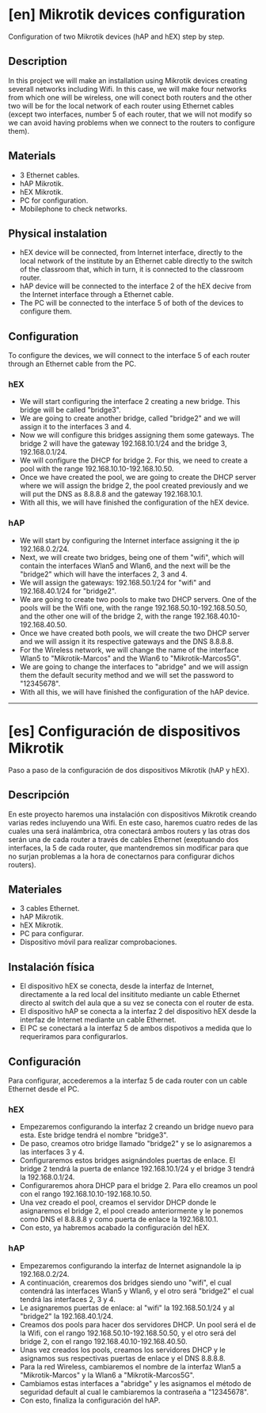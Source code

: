 # [en] Mikrotik devices configuration

Configuration of two Mikrotik devices (hAP and hEX) step by step.

## Description

In this project we will make an installation using Mikrotik devices creating severall networks including Wifi. In this case, we will make four networks from which one will be wireless, one will conect both routers and the other two will be for the local network of each router using Ethernet cables (except two interfaces, number 5 of each router, that we will not modify so we can avoid having problems when we connect to the routers to configure them).

## Materials

* 3 Ethernet cables.
* hAP Mikrotik.
* hEX Mikrotik.
* PC for configuration.
* Mobilephone to check networks. 

## Physical instalation

* hEX device will be connected, from Internet interface, directly to the local network of the institute by an Ethernet cable directly to the switch of the classroom that, which in turn, it is connected to the classroom router.
* hAP device will be connected to the interface 2 of the hEX decive from the Internet interface through a Ethernet cable.
* The PC will be connected to the interface 5 of both of the devices to configure them.

## Configuration

To configure the devices, we will connect to the interface 5 of each router through an Ethernet cable from the PC.

### hEX

* We will start configuring the interface 2 creating a new bridge. This bridge will be called "bridge3".
* We are going to create another bridge, called "bridge2" and we will assign it to the interfaces 3 and 4.
* Now we will configure this bridges assigning them some gateways. The bridge 2 will have the gateway 192.168.10.1/24 and the bridge 3, 192.168.0.1/24.
* We will configure the DHCP for bridge 2. For this, we need to create a pool with the range 192.168.10.10-192.168.10.50.
* Once we have created the pool, we are going to create the DHCP server where we will assign the bridge 2, the pool created previously and we will put the DNS as 8.8.8.8 and the gateway 192.168.10.1.
* With all this, we will have finished the configuration of the hEX device.

### hAP

* We will start by configuring the Internet interface assigning it the ip 192.168.0.2/24.
* Next, we will create two bridges, being one of them "wifi", which will contain the interfaces Wlan5 and Wlan6, and the next will be the "bridge2" which will have the interfaces 2, 3 and 4.
* We will assign the gateways: 192.168.50.1/24 for "wifi" and 192.168.40.1/24 for "bridge2".
* We are going to create two pools to make two DHCP servers. One of the pools will be the Wifi one, with the range 192.168.50.10-192.168.50.50, and the other one will of the bridge 2, with the range 192.168.40.10-192.168.40.50.
* Once we have created both pools, we will create the two DHCP server and we will assign it its respective gateways and the DNS 8.8.8.8.
* For the Wireless network, we will change the name of the interface Wlan5 to "Mikrotik-Marcos" and the Wlan6 to "Mikrotik-Marcos5G".
* We are going to change the interfaces to "abridge" and we will assign them the default security method and we will set the password to "12345678".
* With all this, we will have finished the configuration of the hAP device.

---

# [es] Configuración de dispositivos Mikrotik 

Paso a paso de la configuración de dos dispositivos Mikrotik (hAP y hEX).

## Descripción

En este proyecto haremos una instalación con dispositivos Mikrotik creando varias redes incluyendo una Wifi. En este caso, haremos cuatro redes de las cuales una será inalámbrica, otra conectará ambos routers y las otras dos serán una de cada router a través de cables Ethernet (exeptuando dos interfaces, la 5 de cada router, que mantendremos sin modificar para que no surjan problemas a la hora de conectarnos para configurar dichos routers).

## Materiales

* 3 cables Ethernet.
* hAP Mikrotik.
* hEX Mikrotik.
* PC para configurar.
* Dispositivo móvil para realizar comprobaciones.

## Instalación física

* El dispositivo hEX se conecta, desde la interfaz de Internet, directamente a la red local del insitituto mediante un cable Ethernet directo al switch del aula que a su vez se conecta con el router de esta.
* El dispositivo hAP se conecta a la interfaz 2 del dispositivo hEX desde la interfaz de Internet mediante un cable Ethernet.
* El PC se conectará a la interfaz 5 de ambos dispotivos a medida que lo requeriramos para configurarlos.

## Configuración

Para configurar, accederemos a la interfaz 5 de cada router con un cable Ethernet desde el PC.

### hEX

* Empezaremos configurando la interfaz 2 creando un bridge nuevo para esta. Este bridge tendrá el nombre "bridge3".
* De paso, creamos otro bridge llamado "bridge2" y se lo asignaremos a las interfaces 3 y 4.
* Configuraremos estos bridges asignándoles puertas de enlace. El bridge 2 tendrá la puerta de enlance 192.168.10.1/24 y el bridge 3 tendrá la 192.168.0.1/24.
* Configuraremos ahora DHCP para el bridge 2. Para ello creamos un pool con el rango 192.168.10.10-192.168.10.50.
* Una vez creado el pool, creamos el servidor DHCP donde le asignaremos el bridge 2, el pool creado anteriormente y le ponemos como DNS el 8.8.8.8 y como puerta de enlace la 192.168.10.1.
* Con esto, ya habremos acabado la configuración del hEX.

### hAP

* Empezaremos configurando la interfaz de Internet asignandole la ip 192.168.0.2/24.
* A continuación, crearemos dos bridges siendo uno "wifi", el cual contendrá las interfaces Wlan5 y Wlan6, y el otro será "bridge2" el cual tendrá las interfaces 2, 3 y 4.
* Le asignaremos puertas de enlace: al "wifi" la 192.168.50.1/24 y al "bridge2" la 192.168.40.1/24.
* Creamos dos pools para hacer dos servidores DHCP. Un pool será el de la Wifi, con el rango 192.168.50.10-192.168.50.50, y el otro será del bridge 2, con el rango 192.168.40.10-192.168.40.50.
* Unas vez creados los pools, creamos los servidores DHCP y le asignamos sus respectivas puertas de enlace y el DNS 8.8.8.8.
* Para la red Wireless, cambiaremos el nombre de la interfaz Wlan5 a "Mikrotik-Marcos" y la Wlan6 a "Mikrotik-Marcos5G".
* Cambiamos estas interfaces a "abridge" y les asignamos el método de seguridad default al cual le cambiaremos la contraseña a "12345678".
* Con esto, finaliza la configuración del hAP.

